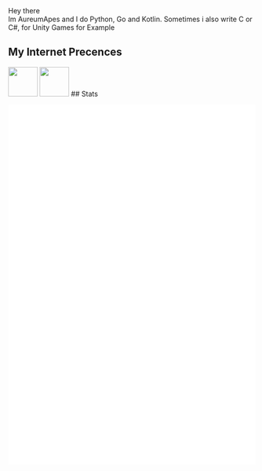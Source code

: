 <div>
Hey there <br>
Im AureumApes and I do Python, Go and Kotlin.
Sometimes i also write C or C#, for Unity Games for Example

## My Internet Precences
<span>
 <a href="https://discord.com/users/608920482284306434"><img height="60" width="60" src="https://cdn.jsdelivr.net/npm/simple-icons@v4/icons/discord.svg"/></a>
 <a href="https://www.reddit.com/user/AureumApes"><img height="60" width="60" src="https://cdn.jsdelivr.net/npm/simple-icons@4.22.0/icons/reddit.svg"></a>
</span>
## Stats
 
![Metrics](https://raw.githubusercontent.com/AureumApes/AureumApes/e609e71f8be3261c2db31229e4591b91c8b7770e/github-metrics.svg)
